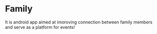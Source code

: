 # Family
It is android app aimed at imoroving connection between family members and serve as a platform for events!
